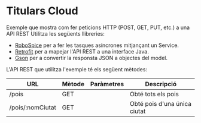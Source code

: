 # Titulars Cloud

Exemple que mostra com fer peticions HTTP (POST, GET, PUT, etc.) a una API REST
Utilitza les següents llibreries:
* [RoboSpice](https://github.com/stephanenicolas/robospice) per a fer les tasques asíncrones mitjançant un Service.
* [Retrofit](http://square.github.io/retrofit/) per a mapejar l'API REST a una interface Java.
* [Gson](https://github.com/google/gson) per a convertir la responsta JSON a objectes del model.

L'API REST que utilitza l'exemple té els següent mètodes:

| URL                | Mètode  | Paràmetres          | Descripció                  |
| ------------------ |---------| --------------------|-----------------------------|
| /pois              | GET     |                     | Obté tots els pois          |
| /pois/:nomCiutat   | GET     |                     | Obté pois d'una única ciutat|

